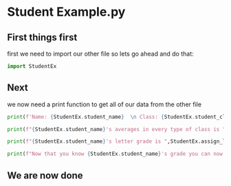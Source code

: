 # Student Example.py 

## First things first
first we need to import our other file so lets go ahead and do that:

```py
import StudentEx

```
## Next

we now need a print function to get all of our data from the other file 

```py
print(f'Name: {StudentEx.student_name}  \n Class: {StudentEx.student_class} \n Assignments: {StudentEx.assignment_grades} \n Tests: {StudentEx.test_grades} \n')

print(f"{StudentEx.student_name}'s averages in every type of class is ",round(StudentEx.calculate_total_average(StudentEx.student)),"\n",)

print(f"{StudentEx.student_name}'s letter grade is ",StudentEx.assign_letter_grade((StudentEx.calculate_total_average(StudentEx.student))),"\n",)

print(f"Now that you know {StudentEx.student_name}'s grade you can now leave. \nHave a great day! :)")
```

## We are now done